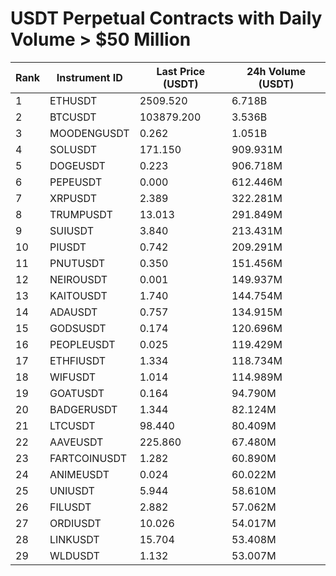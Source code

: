 # USDT Perpetual Contracts with Daily Volume > $50 Million

| Rank | Instrument ID | Last Price (USDT) | 24h Volume (USDT) |
|------|---------------|-------------------|-------------------|
| 1 | ETHUSDT | 2509.520 | 6.718B |
| 2 | BTCUSDT | 103879.200 | 3.536B |
| 3 | MOODENGUSDT | 0.262 | 1.051B |
| 4 | SOLUSDT | 171.150 | 909.931M |
| 5 | DOGEUSDT | 0.223 | 906.718M |
| 6 | PEPEUSDT | 0.000 | 612.446M |
| 7 | XRPUSDT | 2.389 | 322.281M |
| 8 | TRUMPUSDT | 13.013 | 291.849M |
| 9 | SUIUSDT | 3.840 | 213.431M |
| 10 | PIUSDT | 0.742 | 209.291M |
| 11 | PNUTUSDT | 0.350 | 151.456M |
| 12 | NEIROUSDT | 0.001 | 149.937M |
| 13 | KAITOUSDT | 1.740 | 144.754M |
| 14 | ADAUSDT | 0.757 | 134.915M |
| 15 | GODSUSDT | 0.174 | 120.696M |
| 16 | PEOPLEUSDT | 0.025 | 119.429M |
| 17 | ETHFIUSDT | 1.334 | 118.734M |
| 18 | WIFUSDT | 1.014 | 114.989M |
| 19 | GOATUSDT | 0.164 | 94.790M |
| 20 | BADGERUSDT | 1.344 | 82.124M |
| 21 | LTCUSDT | 98.440 | 80.409M |
| 22 | AAVEUSDT | 225.860 | 67.480M |
| 23 | FARTCOINUSDT | 1.282 | 60.890M |
| 24 | ANIMEUSDT | 0.024 | 60.022M |
| 25 | UNIUSDT | 5.944 | 58.610M |
| 26 | FILUSDT | 2.882 | 57.062M |
| 27 | ORDIUSDT | 10.026 | 54.017M |
| 28 | LINKUSDT | 15.704 | 53.408M |
| 29 | WLDUSDT | 1.132 | 53.007M |
